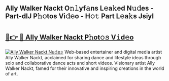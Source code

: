 ## Ally Walker Nackt O𝚗𝚕yf𝚊ns L𝚎a𝚔ed N𝚞𝚍es - Part-dlJ P𝚑𝚘tos Vi𝚍𝚎o - H𝚘𝚝 Part L𝚎a𝚔s JsiyI

# <h2><a href="http://kfc5uzr.oniu.top/?m=Ally+Walker+Nackt">🔗👉 🔴 Ally Walker Nackt P𝚑ot𝚘𝚜 V𝚒d𝚎o</a></h2>

[![Ally Walker Nackt Nu𝚍e𝚜](https://i.imgur.com/0qMVB7G.gif)](http://kfc5uzr.oniu.top/?m=Ally+Walker+Nackt)
Web-based entertainer and digital media artist Ally Walker Nackt, acclaimed for sharing dance and lifestyle ideas through solo and collaborative dance acts and short videos. Visionary artist Ally Walker Nackt, famed for their innovative and inspiring creations in the world of art.  
